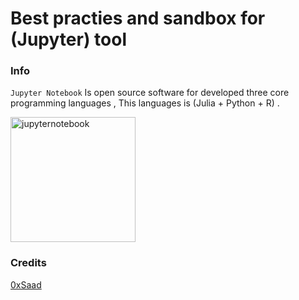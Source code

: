 # Best practies and sandbox for (Jupyter) tool

### Info
`Jupyter Notebook` Is open source software for developed three core programming languages , This languages is (Julia + Python + R) .

<img src="https://upload.wikimedia.org/wikipedia/commons/thumb/3/38/Jupyter_logo.svg/800px-Jupyter_logo.svg.png" width="200px" alt="jupyternotebook" />

### Credits
[0xSaad](https://x.com/0xdonzdev)
